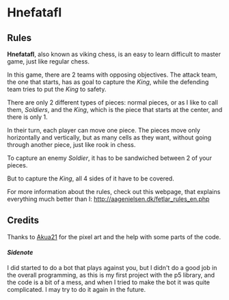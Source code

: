 # Hnefatafl

## Rules

**Hnefatafl**, also known as viking chess, is an easy to learn difficult to master game, just like regular chess.

In this game, there are 2 teams with opposing objectives. The attack team, the one that starts, has as goal to capture the *King*, while the defending team tries to put the *King* to safety.

There are only 2 different types of pieces: normal pieces, or as I like to call them, *Soldiers*, and the *King*, which is the piece that starts at the center, and there is only 1.

In their turn, each player can move one piece. The pieces move only horizontally and vertically, but as many cells as they want, without going through another piece, just like rook in chess. 

To capture an enemy *Soldier*, it has to be sandwiched between 2 of your pieces.

But to capture the *King*, all 4 sides of it have to be covered.

For more information about the rules, check out this webpage, that explains everything much better than I: <http://aagenielsen.dk/fetlar_rules_en.php>

## Credits

Thanks to [Akua21](https://github.com/akua21) for the pixel art and the help with some parts of the code.


#### *Sidenote*

I did started to do a bot that plays against you, but I didn't do a good job in the overall programming, as this is my first project with the p5 library, and the code is a bit of a mess, and when I tried to make the bot it was quite complicated. I may try to do it again in the future.


